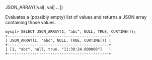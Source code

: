 JSON_ARRAY([val[, val] ...])

Evaluates a (possibly empty) list of values and returns a JSON array containing those values.

```
mysql> SELECT JSON_ARRAY(1, "abc", NULL, TRUE, CURTIME());
+---------------------------------------------+
| JSON_ARRAY(1, "abc", NULL, TRUE, CURTIME()) |
+---------------------------------------------+
| [1, "abc", null, true, "11:30:24.000000"]   |
+---------------------------------------------+
```
